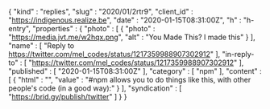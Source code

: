{
  "kind" : "replies",
  "slug" : "2020/01/2rtr9",
  "client_id" : "https://indigenous.realize.be",
  "date" : "2020-01-15T08:31:00Z",
  "h" : "h-entry",
  "properties" : {
    "photo" : [ {
      "photo" : "https://media.jvt.me/w2hqx.png",
      "alt" : "You Made This? I made this"
    } ],
    "name" : [ "Reply to https://twitter.com/mel_codes/status/1217359988907302912" ],
    "in-reply-to" : [ "https://twitter.com/mel_codes/status/1217359988907302912" ],
    "published" : [ "2020-01-15T08:31:00Z" ],
    "category" : [ "npm" ],
    "content" : [ {
      "html" : "",
      "value" : "#npm allows you to do things like this, with other people's code (in a good way):"
    } ],
    "syndication" : [ "https://brid.gy/publish/twitter" ]
  }
}
